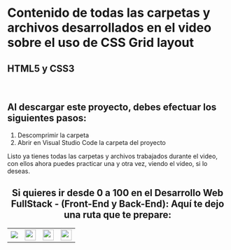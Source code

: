 <h1>Contenido de todas las carpetas y archivos desarrollados en el video sobre el uso de CSS Grid layout </h1>
<h2>HTML5 y CSS3</h2>
<br>
<h2>Al descargar este proyecto, debes efectuar los siguientes pasos:</h2>
<ol>
  <li>Descomprimir la carpeta</li>
  <li>Abrir en Visual Studio Code la carpeta del proyecto</li>
</ol>

Listo ya tienes todas las carpetas y archivos trabajados durante el video, con ellos ahora puedes practicar una y otra vez, viendo el video, si lo deseas.
<h2 style="text-align:center">Si quieres ir desde 0 a 100 en el <strong>Desarrollo Web FullStack</strong> - (Front-End y Back-End): Aquí te dejo una ruta que te prepare:</h2>
<table>
  <tr>
    <td>
      <a href="https://cedavilu.com/curso-desarrollo-web-detalle.html" target="_blank"> <img src="https://cedavilu.com/assets/img/cursos/cursos-1.png" > </a>      
    </td>
    <td>
       <a href="https://cedavilu.com/curso-javascript-detalle.html" target="_blank"><img style="width:25" src="https://cedavilu.com/assets/img/cursos/cursos-2.png" ></a>      
    </td>
    <td>
      <a href= "https://cedavilu.com/curso-javascript-avanzado-detalle.html" target="_blank"><img style="width:25" src="https://cedavilu.com/assets/img/cursos/cursos-3.png" ></a>
    </td>
    <td>
    <a href="https://cedavilu.com/curso-nodejs-detalle.html" target="_blank"> <img style="width:25" src="https://cedavilu.com/assets/img/cursos/cursos-4.png" ></a>
    </td>
  </tr>
</table>
